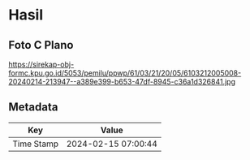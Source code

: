 # Hasil

## Foto C Plano

https://sirekap-obj-formc.kpu.go.id/5053/pemilu/ppwp/61/03/21/20/05/6103212005008-20240214-213947--a389e399-b653-47df-8945-c36a1d326841.jpg


## Metadata

| Key        | Value               |
| ---------- | ------------------- |
| Time Stamp | 2024-02-15 07:00:44 |



